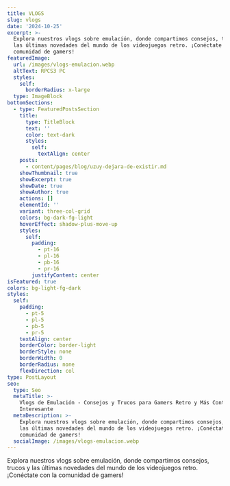 ```yaml
---
title: VLOGS
slug: vlogs
date: '2024-10-25'
excerpt: >-
  Explora nuestros vlogs sobre emulación, donde compartimos consejos, trucos y
  las últimas novedades del mundo de los videojuegos retro. ¡Conéctate con la
  comunidad de gamers!
featuredImage:
  url: /images/vlogs-emulacion.webp
  altText: RPCS3 PC
  styles:
    self:
      borderRadius: x-large
  type: ImageBlock
bottomSections:
  - type: FeaturedPostsSection
    title:
      type: TitleBlock
      text: ''
      color: text-dark
      styles:
        self:
          textAlign: center
    posts:
      - content/pages/blog/uzuy-dejara-de-existir.md
    showThumbnail: true
    showExcerpt: true
    showDate: true
    showAuthor: true
    actions: []
    elementId: ''
    variant: three-col-grid
    colors: bg-dark-fg-light
    hoverEffect: shadow-plus-move-up
    styles:
      self:
        padding:
          - pt-16
          - pl-16
          - pb-16
          - pr-16
        justifyContent: center
isFeatured: true
colors: bg-light-fg-dark
styles:
  self:
    padding:
      - pt-5
      - pl-5
      - pb-5
      - pr-5
    textAlign: center
    borderColor: border-light
    borderStyle: none
    borderWidth: 0
    borderRadius: none
    flexDirection: col
type: PostLayout
seo:
  type: Seo
  metaTitle: >-
    Vlogs de Emulación - Consejos y Trucos para Gamers Retro y Más Contenido
    Interesante
  metaDescription: >-
    Explora nuestros vlogs sobre emulación, donde compartimos consejos, trucos y
    las últimas novedades del mundo de los videojuegos retro. ¡Conéctate con la
    comunidad de gamers!
  socialImage: /images/vlogs-emulacion.webp
---
```

Explora nuestros vlogs sobre emulación, donde compartimos consejos, trucos y las últimas novedades del mundo de los videojuegos retro. ¡Conéctate con la comunidad de gamers!
